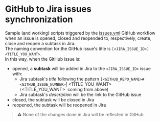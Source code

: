 # GitHub to Jira issues synchronization

Sample (and working) scripts triggered by the [issues.yml](../.github/workflows/issues.yml) GitHub workflow when an issue is opened, closed and reopended to, respectively, create, close and reopen a subtask in Jira.  
The naming convention for the GitHub issue's title is `[<JIRA_ISSUE_ID>] <TITLE_YOU_WANT>`.  
In this way, when the GitHub issue is:
- opened, a **subtask** will be added in Jira to the `<JIRA_ISSUE_ID>` issue with:
    - Jira subtask's *title* following the pattern `[<GITHUB_REPO_NAME>#<GITHUB_ISSUE_NUMBER>`]  <TITLE_YOU_WANT>` (`<TITLE_YOU_WANT>` coming from above)
    - Jira subtask's *description* will be the link to the GitHub issue
- closed, the subtask will be closed in Jira 
- reopened, the subtask will be reopened in Jira 

> :warning: None of the changes done in Jira will be reflected in GitHub
